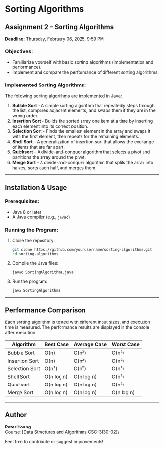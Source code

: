 # Sorting Algorithms

## Assignment 2 – Sorting Algorithms

**Deadline:** Thursday, February 06, 2025, 9:59 PM

### Objectives:

- Familiarize yourself with basic sorting algorithms (implementation and performance).
- Implement and compare the performance of different sorting algorithms.

### Implemented Sorting Algorithms:

The following sorting algorithms are implemented in Java:

1. **Bubble Sort** - A simple sorting algorithm that repeatedly steps through the list, compares adjacent elements, and swaps them if they are in the wrong order.
2. **Insertion Sort** - Builds the sorted array one item at a time by inserting each element into its correct position.
3. **Selection Sort** - Finds the smallest element in the array and swaps it with the first element, then repeats for the remaining elements.
4. **Shell Sort** - A generalization of insertion sort that allows the exchange of items that are far apart.
5. **Quicksort** - A divide-and-conquer algorithm that selects a pivot and partitions the array around the pivot.
6. **Merge Sort** - A divide-and-conquer algorithm that splits the array into halves, sorts each half, and merges them.

---

## Installation & Usage

### Prerequisites:

- Java 8 or later
- A Java compiler (e.g., `javac`)

### Running the Program:

1. Clone the repository:
   ```bash
   git clone https://github.com/yourusername/sorting-algorithms.git
   cd sorting-algorithms
   ```
2. Compile the Java files:
   ```bash
   javac SortingAlgorithms.java
   ```
3. Run the program:
   ```bash
   java SortingAlgorithms
   ```

---

## Performance Comparison

Each sorting algorithm is tested with different input sizes, and execution time is measured. The performance results are displayed in the console after execution.

| Algorithm      | Best Case  | Average Case | Worst Case |
| -------------- | ---------- | ------------ | ---------- |
| Bubble Sort    | O(n)       | O(n²)        | O(n²)      |
| Insertion Sort | O(n)       | O(n²)        | O(n²)      |
| Selection Sort | O(n²)      | O(n²)        | O(n²)      |
| Shell Sort     | O(n log n) | O(n log n)   | O(n²)      |
| Quicksort      | O(n log n) | O(n log n)   | O(n²)      |
| Merge Sort     | O(n log n) | O(n log n)   | O(n log n) |

---

## Author

**Peter Hoang**\
Course: [Data Structures and Algorithms CSC-3130-02]\

Feel free to contribute or suggest improvements!


